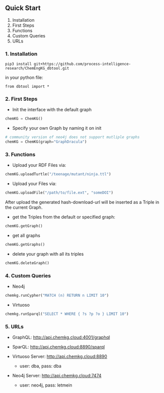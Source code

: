 ## Quick Start


1. Installation
2. First Steps
3. Functions
4. Custom Queries
5. URLs

### 1. Installation

`pip3 install git+https://github.com/process-intelligence-research/ChemEngKG_dbtool.git`

in your python file:

```from dbtool import *```

### 2. First Steps

- Init the interface with the default graph

```python
chemKG = ChemKG()
```

- Specify your own Graph by naming it on init


```python
# community version of neo4j does not support mutliple graphs
chemKG = ChemKG(graph="GraphDracula")
```


### 3. Functions 

- Upload your RDF Files via:

```python
chemKG.uploadTurtle("/teenage/mutant/ninja.ttl")
```


- Upload your Files via:

```python
chemKG.uploadFile("/path/to/file.ext", "someDOI")
```

After upload the generated hash-download-url will be inserted as a Triple in the current Graph.

- get the Triples from the default or specified graph:
  
```python
chemKG.getGraph()
```

- get all graphs

```python
chemKG.getGraphs()
```

- delete your graph with all its triples 

```python
chemKG.deleteGraph()
```


### 4. Custom Queries

- Neo4j

```python
chemkg.runCypher("MATCH (n) RETURN n LIMIT 10")
```


- Virtuoso

```python
chemkg.runSparql("SELECT * WHERE { ?s ?p ?o } LIMIT 10")
```

### 5. URLs 

- GraphQL: http://api.chemkg.cloud:4001/graphql
- SparQL: http://api.chemkg.cloud:8890/sparql

- Virtuoso Server: http://api.chemkg.cloud:8890
  - user: dba, pass: dba

- Neo4j Server: http://api.chemkg.cloud:7474
  - user: neo4j, pass: letmein
